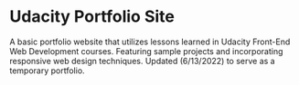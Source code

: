 # Udacity Portfolio Site

A basic portfolio website that utilizes lessons learned in Udacity Front-End Web Development courses. Featuring sample projects and incorporating responsive web design techniques. Updated (6/13/2022) to serve as a temporary portfolio.

